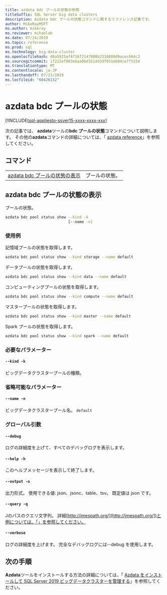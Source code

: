 ```yaml
---
title: azdata bdc プールの状態の参照
titleSuffix: SQL Server big data clusters
description: Azdata bdc プールの状態コマンドに関するリファレンス記事です。
author: MikeRayMSFT
ms.author: mikeray
ms.reviewer: mihaelab
ms.date: 07/24/2019
ms.topic: reference
ms.prod: sql
ms.technology: big-data-cluster
ms.openlocfilehash: d0a5925af4f16f2147988b2318880d9acec664c3
ms.sourcegitcommit: 1f222ef903e6aa0bd1b14d3df031eb04ce775154
ms.translationtype: MT
ms.contentlocale: ja-JP
ms.lasthandoff: 07/23/2019
ms.locfileid: "68426132"
---
```

# <a name="azdata-bdc-pool-status"></a>azdata bdc プールの状態

[!INCLUDE[tsql-appliesto-ssver15-xxxx-xxxx-xxx](../includes/tsql-appliesto-ssver15-xxxx-xxxx-xxx.md)]

次の記事では、 **azdata**ツールの**bdc プールの状態**コマンドについて説明します。 その他の**azdata**コマンドの詳細については、「 [azdata reference](reference-azdata.md)」を参照してください。

## <a name="commands"></a>コマンド
|     |     |
| --- | --- |
[azdata bdc プールの状態の表示](#azdata-bdc-pool-status-show) | プールの状態。
## <a name="azdata-bdc-pool-status-show"></a>azdata bdc プールの状態の表示
プールの状態。
```bash
azdata bdc pool status show --kind -k 
                            [--name -n]
```
### <a name="examples"></a>使用例
記憶域プールの状態を取得します。
```bash
azdata bdc pool status show --kind storage --name default
```
データプールの状態を取得します。
```bash
azdata bdc pool status show --kind data --name default
```
コンピューティングプールの状態を取得します。
```bash
azdata bdc pool status show --kind compute --name default
```
マスタープールの状態を取得します。
```bash
azdata bdc pool status show --kind master --name default
```
Spark プールの状態を取得します。
```bash
azdata bdc pool status show --kind spark --name default
```
### <a name="required-parameters"></a>必要なパラメーター
#### `--kind -k`
ビッグデータクラスタープールの種類。
### <a name="optional-parameters"></a>省略可能なパラメーター
#### `--name -n`
ビッグデータクラスタープール名。
`default`
### <a name="global-arguments"></a>グローバル引数
#### `--debug`
ログの詳細度を上げて、すべてのデバッグログを表示します。
#### `--help -h`
このヘルプメッセージを表示して終了します。
#### `--output -o`
出力形式。  使用できる値: json、jsonc、table、tsv。  既定値は json です。
#### `--query -q`
Jのパスのクエリ文字列。 詳細[http://jmespath.org/](http://jmespath.org/])と例については、「」を参照してください。
#### `--verbose`
ログの詳細度を上げます。 完全なデバッグログには--debug を使用します。

## <a name="next-steps"></a>次の手順

**Azdata**ツールをインストールする方法の詳細については、「 [Azdata をインストールして SQL Server 2019 ビッグデータクラスターを管理する](deploy-install-azdata.md)」を参照してください。
